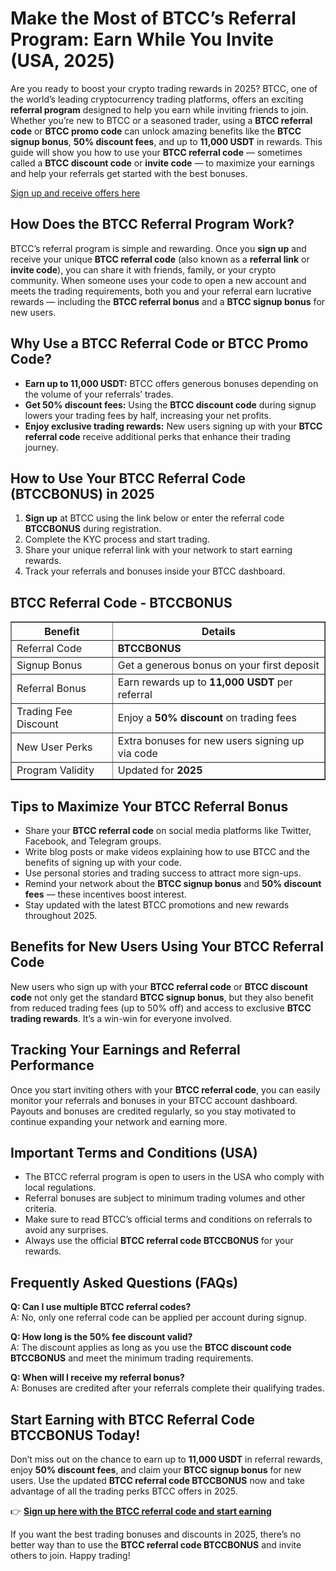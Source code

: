 
<h1>Make the Most of BTCC’s Referral Program: Earn While You Invite (USA, 2025)</h1>
<p>Are you ready to boost your crypto trading rewards in 2025? BTCC, one of the world’s leading cryptocurrency trading platforms, offers an exciting <strong>referral program</strong> designed to help you earn while inviting friends to join. Whether you’re new to BTCC or a seasoned trader, using a <strong>BTCC referral code</strong> or <strong>BTCC promo code</strong> can unlock amazing benefits like the <strong>BTCC signup bonus</strong>, <strong>50% discount fees</strong>, and up to <strong>11,000 USDT</strong> in rewards. This guide will show you how to use your <strong>BTCC referral code</strong> — sometimes called a <strong>BTCC discount code</strong> or <strong>invite code</strong> — to maximize your earnings and help your referrals get started with the best bonuses.</p>
<p><a href="https://partner.btcc.com/us/c/BTCCBONUS/9303" target="_blank">Sign up and receive offers here</a></p>

<img src="https://images.mirror-media.xyz/publication-images/ueC9oOHfKwXrYumG_JCkP.jpeg?height=500&amp;width=1000" decoding="async" data-nimg="fill" class="css-xah9so" style="position: absolute; inset: 0px; box-sizing: border-box; padding: 0px; border: none; margin: auto; display: block; width: 0px; height: 0px; min-width: 100%; max-width: 100%; min-height: 100%; max-height: 100%;">
<h2>How Does the BTCC Referral Program Work?</h2>
<p>BTCC’s referral program is simple and rewarding. Once you <strong>sign up</strong> and receive your unique <strong>BTCC referral code</strong> (also known as a <strong>referral link</strong> or <strong>invite code</strong>), you can share it with friends, family, or your crypto community. When someone uses your code to open a new account and meets the trading requirements, both you and your referral earn lucrative rewards — including the <strong>BTCC referral bonus</strong> and a <strong>BTCC signup bonus</strong> for new users.</p>
<h2>Why Use a BTCC Referral Code or BTCC Promo Code?</h2>
<ul>
<li><strong>Earn up to 11,000 USDT:</strong> BTCC offers generous bonuses depending on the volume of your referrals’ trades.</li>
<li><strong>Get 50% discount fees:</strong> Using the <strong>BTCC discount code</strong> during signup lowers your trading fees by half, increasing your net profits.</li>
<li><strong>Enjoy exclusive trading rewards:</strong> New users signing up with your <strong>BTCC referral code</strong> receive additional perks that enhance their trading journey.</li>
</ul>
<h2>How to Use Your BTCC Referral Code (BTCCBONUS) in 2025</h2>
<ol>
<li><strong>Sign up</strong> at BTCC using the link below or enter the referral code <strong>BTCCBONUS</strong> during registration.</li>
<li>Complete the KYC process and start trading.</li>
<li>Share your unique referral link with your network to start earning rewards.</li>
<li>Track your referrals and bonuses inside your BTCC dashboard.</li>
</ol>
<h2>BTCC Referral Code - BTCCBONUS</h2>
<table border="1" cellpadding="8" cellspacing="0" style="border-collapse: collapse; width: 100%; max-width: 600px;">
<thead>
<tr>
<th>Benefit</th>
<th>Details</th>
</tr>
</thead>
<tbody>
<tr>
<td>Referral Code</td>
<td><strong>BTCCBONUS</strong></td>
</tr>
<tr>
<td>Signup Bonus</td>
<td>Get a generous bonus on your first deposit</td>
</tr>
<tr>
<td>Referral Bonus</td>
<td>Earn rewards up to <strong>11,000 USDT</strong> per referral</td>
</tr>
<tr>
<td>Trading Fee Discount</td>
<td>Enjoy a <strong>50% discount</strong> on trading fees</td>
</tr>
<tr>
<td>New User Perks</td>
<td>Extra bonuses for new users signing up via code</td>
</tr>
<tr>
<td>Program Validity</td>
<td>Updated for <strong>2025</strong></td>
</tr>
</tbody>
</table>
<h2>Tips to Maximize Your BTCC Referral Bonus</h2>
<ul>
<li>Share your <strong>BTCC referral code</strong> on social media platforms like Twitter, Facebook, and Telegram groups.</li>
<li>Write blog posts or make videos explaining how to use BTCC and the benefits of signing up with your code.</li>
<li>Use personal stories and trading success to attract more sign-ups.</li>
<li>Remind your network about the <strong>BTCC signup bonus</strong> and <strong>50% discount fees</strong> — these incentives boost interest.</li>
<li>Stay updated with the latest BTCC promotions and new rewards throughout 2025.</li>
</ul>
<h2>Benefits for New Users Using Your BTCC Referral Code</h2>
<p>New users who sign up with your <strong>BTCC referral code</strong> or <strong>BTCC discount code</strong> not only get the standard <strong>BTCC signup bonus</strong>, but they also benefit from reduced trading fees (up to 50% off) and access to exclusive <strong>BTCC trading rewards</strong>. It’s a win-win for everyone involved.</p>
<h2>Tracking Your Earnings and Referral Performance</h2>
<p>Once you start inviting others with your <strong>BTCC referral code</strong>, you can easily monitor your referrals and bonuses in your BTCC account dashboard. Payouts and bonuses are credited regularly, so you stay motivated to continue expanding your network and earning more.</p>
<h2>Important Terms and Conditions (USA)</h2>

<ul>
<li>The BTCC referral program is open to users in the USA who comply with local regulations.</li>
<li>Referral bonuses are subject to minimum trading volumes and other criteria.</li>
<li>Make sure to read BTCC’s official terms and conditions on referrals to avoid any surprises.</li>
<li>Always use the official <strong>BTCC referral code BTCCBONUS</strong> for your rewards.</li>
</ul>
<h2>Frequently Asked Questions (FAQs)</h2>
<p><strong>Q: Can I use multiple BTCC referral codes?</strong><br />
A: No, only one referral code can be applied per account during signup.</p>
<p><strong>Q: How long is the 50% fee discount valid?</strong><br />
A: The discount applies as long as you use the <strong>BTCC discount code BTCCBONUS</strong> and meet the minimum trading requirements.</p>
<p><strong>Q: When will I receive my referral bonus?</strong><br />
A: Bonuses are credited after your referrals complete their qualifying trades.</p>
<h2>Start Earning with BTCC Referral Code BTCCBONUS Today!</h2>
<p>Don’t miss out on the chance to earn up to <strong>11,000 USDT</strong> in referral rewards, enjoy <strong>50% discount fees</strong>, and claim your <strong>BTCC signup bonus</strong> for new users. Use the updated <strong>BTCC referral code BTCCBONUS</strong> now and take advantage of all the trading perks BTCC offers in 2025.</p>
<p>👉 <strong><a href="https://partner.btcc.com/us/c/BTCCBONUS/9303" target="_blank" rel="noopener noreferrer">Sign up here with the BTCC referral code and start earning</a></strong></p>
<p>If you want the best trading bonuses and discounts in 2025, there’s no better way than to use the <strong>BTCC referral code BTCCBONUS</strong> and invite others to join. Happy trading!</p>
</body>
</html>

